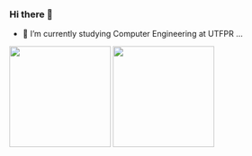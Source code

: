### Hi there 👋

- 🔭 I’m currently studying Computer Engineering at UTFPR ...

<img height="180em" src="https://github-readme-stats.vercel.app/api/top-langs/?username=kohki-ha&theme=blue-green"/>

<img height="180em" src="https://github-readme-stats.vercel.app/api/top-langs/?username=kohki-ha&layout=compact&langs_count=16&theme=dracula"/>

